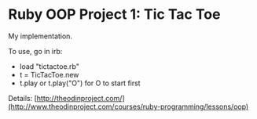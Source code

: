 # Ruby OOP Project 1: Tic Tac Toe

My implementation.

To use, go in irb:

* load "tictactoe.rb"
* t = TicTacToe.new
* t.play        or t.play("O") for O to start first


Details:
[http://theodinproject.com/](http://www.theodinproject.com/courses/ruby-programming/lessons/oop)